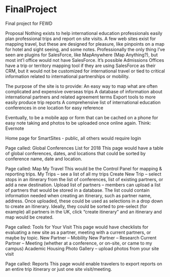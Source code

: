 # FinalProject
Final project for FEWD

Proposal
Nothing exists to help international education professionals easily plan professional trips and report on site visits. A few web sites exist for mapping travel, but these are designed for pleasure, like pinpoints on a map for hotel and sight seeing, and some notes. Professionally the only thing I’ve seen are plugins for SalesForce, like MapAnywhere (Map Anything?), but most int’l office would not have SalesForce. It’s possible Admissions Offices have a trip or territory mapping tool if they are using SalesForce as their CRM, but it would not be customized for international travel or tied to critical information related to international partnerships or mobility.

The purpose of the site is to provide:
An easy way to map what are often complicated and expensive overseas trips
A database of information about international partners and related agreement terms
Export tools to more easily produce trip reports
A comprehensive list of international education conferences in one location for easy reference

Eventually, to be a mobile app or form that can be cached on a phone for easy note taking and photos to be uploaded once online again. Think: Evernote

Home page for SmartSites - public, all others would require login

Page called: Global Conferences List for 2018
This page would have a table of global conferences, dates, and locations that could be sorted by conference name, date and location.

Page called: Map My Travel
This would be the Control Panel for mapping  & reporting trips. 
My Trips – see a list of all my trips
Create New Trip – select stops in an itinerary from the list of conferences, list of existing partners, or add a new destination.
Upload list of partners – members can upload a list of partners that would be stored in a database. 
The list could contain information needed when creating an itinerary, such as partner name, address.
Once uploaded, these could be used as selections in a drop down to create an itinerary. Ideally, they could be sorted to pre-select (for example) all partners in the UK, click “create itinerary” and an itinerary and map would be created. 


Page called: Tools for Your Visit
This page would have checklists for evaluating a new site as a partner, meeting with a current partners, or maybe by topic.
New Partner – Mobility
New Partner – Research
Current Partner – Meeting (whether at a conference, or on-site, or came to my campus)
Academic
Housing
Photo Gallery – upload photos from your site visit

Page called: Reports
This page would enable travelers to export reports on an entire trip itinerary or just one site visit/meeting.

